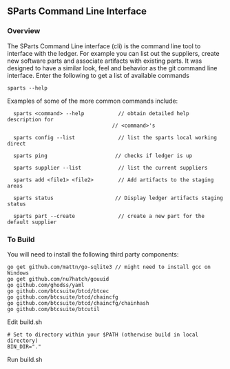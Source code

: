 ## SParts Command Line Interface

### Overview

The SParts Command Line interface (cli) is the command line tool to interface with the ledger. For example you can list out the suppliers, create new software parts and associate artifacts with existing parts. It was designed to have a similar look, feel  and behavior as the git command line interface. Enter the following to get a list of available commands

```
sparts --help
```

Examples of some of the more common commands include:

```
  sparts <command> --help			// obtain detailed help description for
 								  // <command>'s 
  										
  sparts config --list				// list the sparts local working direct
  
  sparts ping					   // checks if ledger is up
  
  sparts supplier --list		    // list the current suppliers

  sparts add <file1> <file2>		// Add artifacts to the staging areas
  
  sparts status 				   // Display ledger artifacts staging status
  
  sparts part --create 				// create a new part for the default supplier
```
### To Build

You will need to install the following third party components:

```
go get github.com/mattn/go-sqlite3 // might need to install gcc on Windows
go get github.com/nu7hatch/gouuid 
go github.com/ghodss/yaml
go github.com/btcsuite/btcd/btcec             
go github.com/btcsuite/btcd/chaincfg
go github.com/btcsuite/btcd/chaincfg/chainhash
go github.com/btcsuite/btcutil

```

Edit build.sh

```
# Set to directory within your $PATH (otherwise build in local directory)
BIN_DIR="."
```

Run build.sh